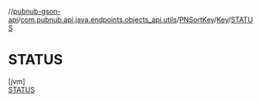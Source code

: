 //[pubnub-gson-api](../../../../../index.md)/[com.pubnub.api.java.endpoints.objects_api.utils](../../../index.md)/[PNSortKey](../../index.md)/[Key](../index.md)/[STATUS](index.md)

# STATUS

[jvm]\
[STATUS](index.md)
